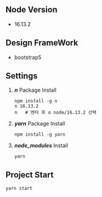 ##  Node Version
* 16.13.2

## Design FrameWork
* bootstrap5

## Settings
1. ***n*** Package Install
    ```shell
    npm install -g n
    n 16.13.2
    n   # 엔터 후 ο node/16.13.2 선택
    ```
2. ***yarn*** Package Install
    ```shell
    npm install -g yarn
    ```
3. ***node_modules*** Install
    ```shell
    yarn
    ```

## Project Start
```shell
yarn start
```
